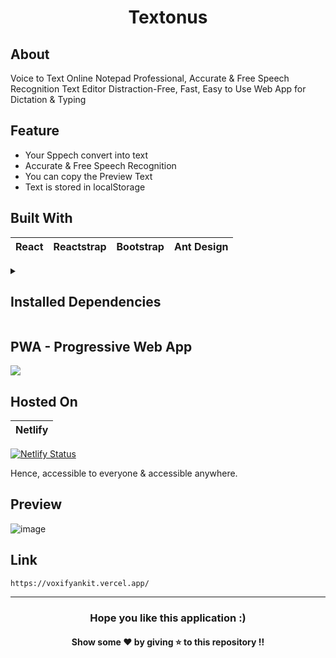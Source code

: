 <h1 align="center">Textonus</h1>

## About
Voice to Text Online Notepad Professional, Accurate &amp; Free Speech Recognition Text Editor Distraction-Free, Fast, Easy to Use Web App for Dictation &amp; Typing

## Feature 
* Your Sppech convert into text
* Accurate &amp; Free Speech Recognition
* You can copy the Preview Text
* Text is stored in localStorage

## Built With 
|React|Reactstrap|Bootstrap|Ant Design|
|---|---|---|---|

<details><summary>
<h2>Installed Dependencies</h2></summary>

```
# npm packages

npm install --save bootstrap
npm install reactstrap
npm i react-icons --save
npm install antd 
npm i react-copy-to-clipboard
```

</details>

## PWA - Progressive Web App
<a href="https://textonus.netlify.app/" target="_blank">
  <img src="https://github.com/ankit24rawat/Textonus/blob/master/Lighthouse%20Report.png" />
</a>

## Hosted On
|Netlify|
|---| 
[![Netlify Status](https://api.netlify.com/api/v1/badges/4d507d1a-8799-48ff-ac59-e1ddd60a1c2e/deploy-status)](https://app.netlify.com/sites/textonus/deploys)

Hence, accessible to everyone & accessible anywhere.

## Preview
![image](https://github.com/ankit24rawat/Textonus/blob/master/Preview.png)

## Link
```
https://voxifyankit.vercel.app/
```

--- 
<h3 align='center'>Hope you like this application :)</h3>
<h4 align='center'>Show some ❤️ by giving ⭐ to this repository !!</h4>
